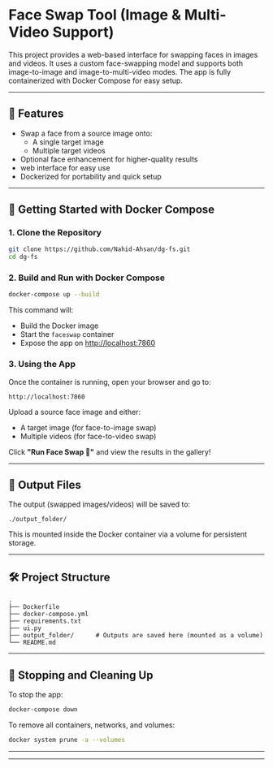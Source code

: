 

# Face Swap Tool (Image & Multi-Video Support)

This project provides a web-based interface for swapping faces in images and videos. It uses a custom face-swapping model and supports both image-to-image and image-to-multi-video modes. The app is fully containerized with Docker Compose for easy setup.

---

## 🚀 Features

- Swap a face from a source image onto:
  - A single target image
  - Multiple target videos
- Optional face enhancement for higher-quality results
- web interface for easy use
- Dockerized for portability and quick setup

---

## 🐳 Getting Started with Docker Compose

### 1. Clone the Repository

```bash
git clone https://github.com/Nahid-Ahsan/dg-fs.git
cd dg-fs
```

### 2. Build and Run with Docker Compose

```bash
docker-compose up --build
```

This command will:

- Build the Docker image
- Start the `faceswap` container
- Expose the app on [http://localhost:7860](http://localhost:7860)

### 3. Using the App

Once the container is running, open your browser and go to:

```
http://localhost:7860
```

Upload a source face image and either:

- A target image (for face-to-image swap)
- Multiple videos (for face-to-video swap)

Click **"Run Face Swap 🚀"** and view the results in the gallery!

---

## 📁 Output Files

The output (swapped images/videos) will be saved to:

```
./output_folder/
```

This is mounted inside the Docker container via a volume for persistent storage.

---

## 🛠 Project Structure

```
.
├── Dockerfile
├── docker-compose.yml
├── requirements.txt
├── ui.py
├── output_folder/      # Outputs are saved here (mounted as a volume)
└── README.md
```

---

## 🧼 Stopping and Cleaning Up

To stop the app:

```bash
docker-compose down
```

To remove all containers, networks, and volumes:

```bash
docker system prune -a --volumes
```

---

---
